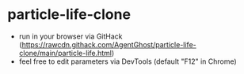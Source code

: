 # particle-life-clone
* run in your browser via GitHack (https://rawcdn.githack.com/AgentGhost/particle-life-clone/main/particle-life.html)
* feel free to edit parameters via DevTools (default "F12" in Chrome)

